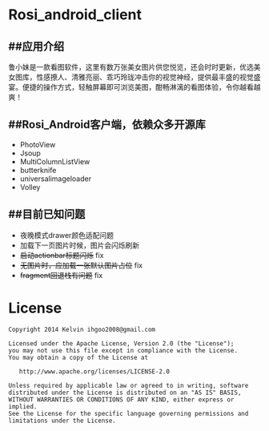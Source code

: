 Rosi_android_client
===================

##应用介绍
----
鲁小妹是一款看图软件，这里有数万张美女图片供您悦览，还会时时更新，优选美女图库，性感撩人、清雅亮丽、乖巧玲珑冲击你的视觉神经，提供最丰盛的视觉盛宴。便捷的操作方式，轻触屏幕即可浏览美图，酣畅淋漓的看图体验，令你越看越爽！


##Rosi_Android客户端，依赖众多开源库
----
- PhotoView
- Jsoup
- MultiColumnListView
- butterknife
- universalimageloader
- Volley


##目前已知问题
----
- 夜晚模式drawer颜色适配问题
- 加载下一页图片时候，图片会闪烁刷新
- ~~启动actionbar标题闪烁~~ fix
- ~~无图片时，应加载一张默认图片占位~~ fix 
- ~~fragment回退栈有问题~~ fix


License
=======

	Copyright 2014 Kelvin ihgoo2008@gmail.com
	
	Licensed under the Apache License, Version 2.0 (the "License");
	you may not use this file except in compliance with the License.
	You may obtain a copy of the License at
	
	   http://www.apache.org/licenses/LICENSE-2.0
	
	Unless required by applicable law or agreed to in writing, software
	distributed under the License is distributed on an "AS IS" BASIS,
	WITHOUT WARRANTIES OR CONDITIONS OF ANY KIND, either express or implied.
	See the License for the specific language governing permissions and
	limitations under the License.